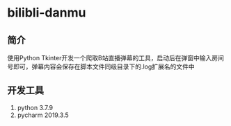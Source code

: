 # bilibli-danmu

## 简介

使用Python Tkinter开发一个爬取B站直播弹幕的工具，启动后在弹窗中输入房间号即可，弹幕内容会保存在脚本文件同级目录下的.log扩展名的文件中

## 开发工具

1. python 3.7.9
2. pycharm 2019.3.5
